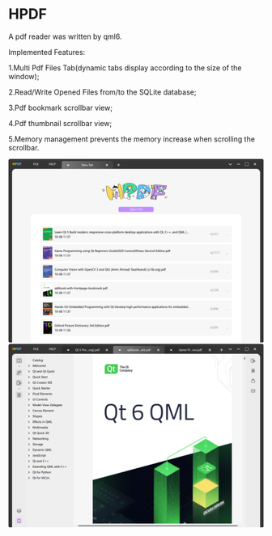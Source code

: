 # HPDF
A pdf reader was written by qml6. 

Implemented Features:

1.Multi Pdf Files Tab(dynamic tabs display according to the size of the window);

2.Read/Write Opened Files from/to the SQLite database;

3.Pdf bookmark scrollbar view;

4.Pdf thumbnail scrollbar view;

5.Memory management prevents the memory increase when scrolling the scrollbar.


![image](https://github.com/huntor1994/HPDF/blob/main/IMG/1.png)
![image](https://github.com/huntor1994/HPDF/blob/main/IMG/3.png)
